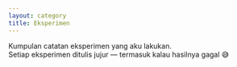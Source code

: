 ```yaml
---
layout: category
title: Eksperimen
---
```


Kumpulan catatan eksperimen yang aku lakukan.  
Setiap eksperimen ditulis jujur — termasuk kalau hasilnya gagal 😅
